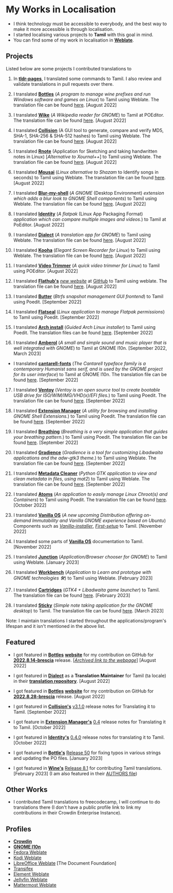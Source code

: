 # My Works in Localisation

- I think technology must be accessible to everybody, and the best way to make it more accessible is through localisation. 
- I started localising various projects to **Tamil** with this goal in mind.
- You can find some of my work in localisation in [**Weblate**](https://hosted.weblate.org/user/kbdharunkrishna).

## Projects

Listed below are some projects I contributed translations to

1. In [**tldr-pages**](https://github.com/kbdharun/tldr), I translated some commands to Tamil. I also review and validate translations in pull requests over there.

2. I translated [**Bottles**](https://github.com/bottlesdevs/Bottles) (*A program to manage wine prefixes and run Windows software and games on Linux*) to Tamil using Weblate. The translation file can be found [here](https://github.com/bottlesdevs/Bottles/tree/master/po). [August 2022]

3. I translated [**Wike**](https://github.com/hugolabe/Wike) (*A Wikipedia reader for GNOME*) to Tamil at POEditor. The translation file can be found [here](https://github.com/hugolabe/Wike/blob/master/po/ta.po). [August 2022]

4. I translated [**Collision**](https://github.com/GeopJr/Collision) (A GUI tool to generate, compare and verify MD5, SHA-1, SHA-256 & SHA-512 hashes) to Tamil using Weblate. The translation file can be found [here](https://github.com/GeopJr/Collision/blob/main/po/ta.po). [August 2022]

5. I translated [**Rnote**](https://github.com/flxzt/rnote) (Application for Sketching and taking handwritten notes in Linux) [*Alternative to Xournal++*] to Tamil using Weblate. The translation file can be found [here](https://github.com/flxzt/rnote/blob/main/rnote-ui/po/ta.po). [August 2022]

6. I translated [**Mousai**](https://github.com/SeaDve/Mousai) (*Linux alternative to Shazam* to Identify songs in seconds) to Tamil using Weblate. The translation file can be found [here](https://github.com/SeaDve/Mousai/blob/main/po/ta.po). [August 2022]

7. I translated [**Blur-my-shell**](https://github.com/aunetx/blur-my-shell) (*A GNOME* (Desktop Environment) *extension which adds a blur look to GNOME Shell components*) to Tamil using Weblate. The translation file can be found [here](https://github.com/aunetx/blur-my-shell/blob/master/po/ta.po). [August 2022]

8. I translated [**Identity**](https://gitlab.gnome.org/YaLTeR/identity) (*A flatpak* (Linux App Packaging Format) *application which can compare multiple images and videos.*) to Tamil at PoEditor. [August 2022]

9. I translated [**Dialect**](https://github.com/dialect-app/dialect) (*A translation app for GNOME*) to Tamil using Weblate. The translation file can be found [here](https://github.com/dialect-app/po/blob/main/ta.po). [August 2022]

10. I translated [**Kooha**](https://github.com/SeaDve/Kooha) (*Elegant Screen Recorder for Linux*) to Tamil using Weblate. The translation file can be found [here](https://github.com/SeaDve/Kooha/blob/main/po/ta.po). [August 2022]

11. I translated [**Video Trimmer**](https://gitlab.gnome.org/YaLTeR/video-trimmer) (*A quick video trimmer for Linux*) to Tamil using POEditor. [August 2022]

12. I translated [**Flathub's**](https://flathub.org) [*new website*](https://beta.flathub.org) at [GitHub](https://github.com/flathub/website) to Tamil using weblate. The translation file can be found [here](https://github.com/flathub/website/tree/main/frontend/public/locales/ta).  [August 2022]

13. I translated [**Butter**](https://github.com/zhangyuannie/butter) (*Btrfs snapshot management GUI frontend*) to Tamil using Poedit.  [September 2022]

14. I translated [**Flatseal**](https://github.com/tchx84/Flatseal) (*Linux application to manage Flatpak permissions*) to Tamil using Poedit.  [September 2022]

15. I translated [**Arch install**](https://github.com/archlinux/archinstall) (*Guided Arch Linux installer*) to Tamil using Poedit. The translation files can be found [here](https://github.com/archlinux/archinstall/tree/master/archinstall/locales/ta/LC_MESSAGES). [September 2022]

16. I translated [**Amberol**](https://gitlab.gnome.org/World/amberol) (*A small and simple sound and music player that is well integrated with GNOME*) to Tamil at GNOME l10n. [September 2022, March 2023]

- I translated [**cantarell-fonts**](https://gitlab.gnome.org/GNOME/cantarell-fonts) (*The Cantarell typeface family is a contemporary Humanist sans serif, and is used by the GNOME project for its user interface*) to Tamil at GNOME l10n. The translation file can be found [here](https://gitlab.gnome.org/GNOME/cantarell-fonts/-/blob/master/appstream/ta.po). [September 2022]

17. I translated [**Ventoy**](https://github.com/ventoy/Ventoy) (*Ventoy is an open source tool to create bootable USB drive for ISO/WIM/IMG/VHD(x)/EFI files.*) to Tamil using Poedit. The translation file can be found [here](https://github.com/ventoy/Ventoy/blob/master/LANGUAGES/languages.json).  [September 2022]

18. I translated [**Extension Manager**](https://github.com/mjakeman/extension-manager) (*A utility for browsing and installing GNOME Shell Extensions.*) to Tamil using Poedit. The translation file can be found [here](https://github.com/mjakeman/extension-manager/blob/master/po/ta.po). [September 2022]

19. I translated [**Breathing**](https://github.com/SeaDve/Breathing) (*Breathing is a very simple application that guides your breathing pattern.*) to Tamil using Poedit. The translation file can be found [here](https://github.com/SeaDve/Breathing/blob/main/po/ta.po). [September 2022]

20. I translated [**Gradience**](https://github.com/GradienceTeam/Gradience) (*Gradience is a tool for customizing Libadwaita applications and the adw-gtk3 theme.*) to Tamil using Weblate. The translation file can be found [here](https://github.com/GradienceTeam/Gradience/blob/main/po/ta.po). [September 2022]

21. I translated [**Metadata Cleaner**](https://gitlab.com/rmnvgr/metadata-cleaner) (*Python GTK application to view and clean metadata in files, using mat2*) to Tamil using Weblate. The translation file can be found [here](https://gitlab.com/rmnvgr/metadata-cleaner/-/blob/main/application/po/ta.po). [September 2022]

22. I translated [**Atoms**](https://github.com/AtomsDevs/Atoms) (*An application to easily manage Linux Chroot(s) and Containers*) to Tamil using Poedit. The translation file can be found [here](https://github.com/AtomsDevs/Atoms/blob/main/po/ta.po). [October 2022]

23. I translated [**Vanilla OS**](https://github.com/vanilla-OS) (*A new upcoming Distribution offering on-demand Immutability and Vanilla GNOME experience based on Ubuntu*) Components such as [_Vanilla-installer_](https://github.com/Vanilla-OS/vanilla-installer), [_First-setup_](https://github.com/Vanilla-OS/first-setup) to Tamil. [November 2022]

24. I translated some parts of [**Vanilla OS**](https://github.com/vanilla-OS) documentation to Tamil. [November 2022]

25. I translated [**Junction**](https://github.com/sonnyp/Junction) (*Application/Browser chooser for GNOME*) to Tamil using Weblate. [January 2023]

26. I translated [**Workbench**](https://github.com/sonnyp/Workbench) (*Application to Learn and prototype with GNOME technologies :hammer_and_wrench:*) to Tamil using Weblate. [February 2023]

27. I translated [**Cartridges**](https://github.com/kra-mo/cartridges) (*GTK4 + Libadwaita game launcher*) to Tamil. The translation file can be found [here](https://github.com/kra-mo/cartridges/blob/main/po/ta.po). [February 2023]

28. I translated [**Sticky**](https://github.com/vixalien/sticky) (*Simple note taking application for the GNOME desktop*) to Tamil. The translation file can be found [here](https://github.com/vixalien/sticky/blob/main/po/ta.po). [March 2023]

Note: I maintain translations I started throughout the applications/program's lifespan and it isn't mentioned in the above list.

## Featured

- I got featured in [**Bottles**](https://github.com/bottlesdevs/Bottles) [**website**](https://usebottles.com/blog/release-2022.8.14) for my contribution on GitHub for [**2022.8.14-brescia**](https://github.com/bottlesdevs/Bottles/releases/tag/2022.8.14-brescia) release. [[*Archived link to the webpage*](https://web.archive.org/web/20220819131832/https://usebottles.com/blog/release-2022.8.14/)] [August 2022]

- I got featured in [**Dialect**](https://github.com/dialect-app/dialect) as a **Translation Maintainer** for Tamil (ta locale) in their [**translation repository**](https://github.com/dialect-app/po). [August 2022]

- I got featured in [**Bottles**](https://github.com/bottlesdevs/Bottles) [**website**](https://usebottles.com/blog/release-2022.8.28) for my contribution on GitHub for [**2022.8.28-brescia**](https://github.com/bottlesdevs/Bottles/releases/tag/2022.8.28-brescia) release. [August 2022]

- I got featured in [**Collision's**](https://github.com/GeopJr/Collision) [v3.1.0](https://github.com/GeopJr/Collision/releases/tag/v3.1.0) release notes for Translating it to Tamil. [September 2022]

- I got feature in [**Extension Manager's**](https://github.com/mjakeman/extension-manager) [0.4](https://github.com/mjakeman/extension-manager/releases/tag/v0.4.0) release notes for Translating it to Tamil. [October 2022]

- I got featured in [**Identity's**](https://gitlab.gnome.org/YaLTeR/identity) [0.4.0](https://gitlab.gnome.org/YaLTeR/identity/-/releases/v0.4.0) release notes for translating it to Tamil. [October 2022]

- I got featured in [**Bottle's**](https://github.com/bottlesdevs/Bottles) [Release 50](https://github.com/bottlesdevs/Bottles/releases/tag/50) for fixing typos in various strings and updating the PO files. [January 2023]

- I got featured in [**Wine's**](https://www.winehq.org) [Release 8.1](https://www.winehq.org//announce/8.1) for contributing Tamil translations. [February 2023] (I am also featured in their [AUTHORS file](https://gitlab.winehq.org/wine/wine/-/blob/master/AUTHORS))

## Other Works

- I contributed Tamil translations to freecodecamp, I will continue to do translations there (I don't have a public profile link to link my contributions in their Crowdin Enterprise Instance).

## Profiles

- [**Crowdin**](https://crowdin.com/profile/kbdharun)
- [**GNOME l10n**](https://l10n.gnome.org/users/kbdharunkrishna)
- [Fedora Weblate](https://translate.fedoraproject.org/user/kbdharun)
- [Kodi Weblate](https://kodi.weblate.cloud/user/kbdharun)
- [LibreOffice Weblate](https://translations.documentfoundation.org/user/kbdharunkrishna) [The Document Foundation]
- [Transifex](https://www.transifex.com/user/profile/kbdharunkrishna)
- [Element Weblate](https://translate.element.io/user/kbdharun)
- [Jellyfin Weblate](https://translate.jellyfin.org/user/kbdharun/)
- [Mattermost Weblate](https://translate.mattermost.com/user/kbdharun/)
